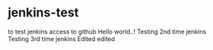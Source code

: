 # jenkins-test
to test jenkins access to github
Hello world..!
Testing 2nd time jenkins
Testing 3rd time jenkins
Edited
edited
